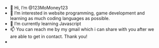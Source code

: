 - 👋 Hi, I’m @123MoMoney123
- 👀 I’m interested in website programming, game development and learning as much coding languages as possible. 
- 🌱 I’m currently learning Javascript
- 📫 You can reach me by my gmail which i can share with you after we are able to get in contact. Thank you!
- 
